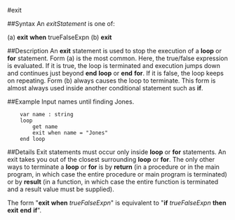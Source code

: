 
#exit

##Syntax
An _exitStatement_ is one of:


(a) **exit** **when** trueFalseExpn
(b) **exit**



##Description
An **exit** statement is used to stop the execution of a **loop** or **for** statement. Form (a) is the most common. Here, the true/false expression is evaluated. If it is true, the loop is terminated and execution jumps down and continues just beyond **end** **loop** or **end** **for**. If it is false, the loop keeps on repeating. Form (b) always causes the loop to terminate. This form is almost always used inside another conditional statement such as **if**.


##Example
Input names until finding Jones.

        var name : string
        loop
            get name
            exit when name = "Jones"
        end loop
##Details
Exit statements must occur only inside **loop** or **for** statements. An exit takes you out of the closest surrounding **loop** or **for**. The only other ways to terminate a **loop** or **for** is by **return** (in a procedure or in the main program, in which case the entire procedure or main program is terminated) or by **result** (in a function, in which case the entire function is terminated and a result value must be supplied).

The form "**exit** **when** _trueFalseExpn_" is equivalent to "**if** _trueFalseExpn_ **then** **exit** **end** **if**".

